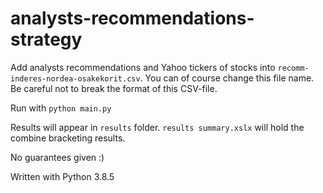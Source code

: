 # analysts-recommendations-strategy

Add analysts recommendations and Yahoo tickers of stocks into `recomm-inderes-nordea-osakekorit.csv`. You can of course change this file name.
Be careful not to break the format of this CSV-file.

Run with
`python main.py`

Results will appear in `results` folder.
`results summary.xslx` will hold the combine bracketing results.

No guarantees given :)

Written with Python 3.8.5
